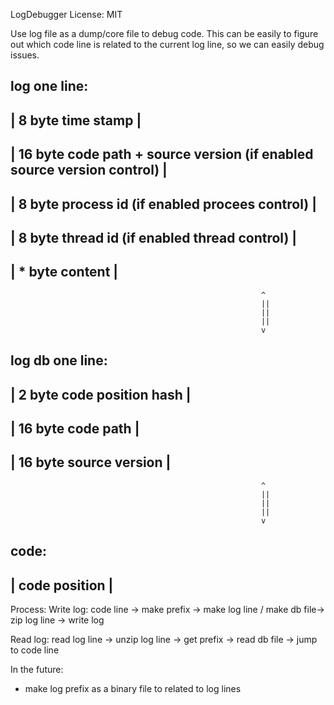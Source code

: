LogDebugger
License: MIT

Use log file as a dump/core file to debug code. This can be easily to figure out which code line is related to the current log line, so we can easily debug issues.

log one line:
----------------------------------------------------------------                                                              
| 8 byte     time stamp                                                                                 |
----------------------------------------------------------------
| 16 byte   code path + source version (if enabled source version control)  |
----------------------------------------------------------------
| 8 byte    process id (if enabled procees control)                                        |
----------------------------------------------------------------
| 8 byte    thread id (if enabled thread control)                                            |
----------------------------------------------------------------
| * byte    content                                                                                         |
----------------------------------------------------------------


                                                            ^
                                                            ||
                                                            ||
                                                            ||
                                                            v

log db one line:
---------------------------------------------------------------- 
| 2 byte code position hash                                                                          |
---------------------------------------------------------------- 
| 16 byte code path                                                                                      |
---------------------------------------------------------------- 
| 16 byte source version                                                                               |
---------------------------------------------------------------- 


                                                            ^
                                                            ||
                                                            ||
                                                            ||
                                                            v

code:
---------------------------------------------------------------- 
| code position                                                                                             |
---------------------------------------------------------------- 


Process:
Write log:
code line -> make prefix -> make log line / make db file-> zip log line -> write log

Read log:
read log line -> unzip log line -> get prefix -> read db file -> jump to code line

In the future:
- make log prefix as a binary file to related to log lines
